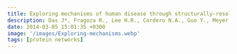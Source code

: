 ```yaml
---
title: Exploring mechanisms of human disease through structurally-resolved protein interactome networks
description: Das J*, Fragoza R., Lee H.R., Cordero N.A., Guo Y., Meyer M.J., Vo T.V., Wang X., Yu H.
date: 2014-03-05 15:01:35 +0300
image: '/images/Exploring-mechanisms.webp'
tags: [protein networks]
---
```

